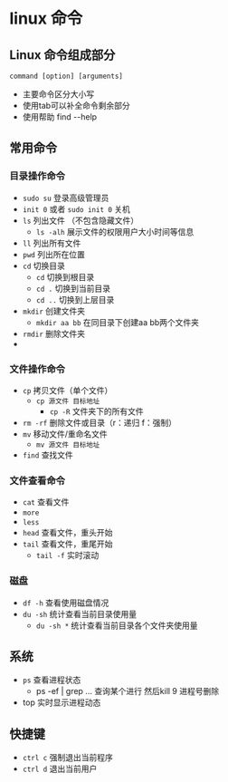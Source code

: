 # linux 命令

## Linux 命令组成部分
```
command [option] [arguments]
```

* 主要命令区分大小写
* 使用tab可以补全命令剩余部分
* 使用帮助 find --help


## 常用命令

### 目录操作命令
* `sudo su` 登录高级管理员
* `init 0` 或者 `sudo init 0` 关机
* `ls` 列出文件 （不包含隐藏文件）
  * `ls -alh` 展示文件的权限用户大小时间等信息
* `ll` 列出所有文件
* `pwd` 列出所在位置
* `cd` 切换目录 
  * `cd` 切换到根目录
  * `cd .` 切换到当前目录
  * `cd ..` 切换到上层目录
* `mkdir` 创建文件夹
  * `mkdir aa bb` 在同目录下创建aa bb两个文件夹
* `rmdir` 删除文件夹
* 
### 文件操作命令
* `cp` 拷贝文件（单个文件）
  * `cp 源文件 目标地址`
    * `cp -R` 文件夹下的所有文件
* `rm -rf` 删除文件或目录（r：递归 f：强制）
* `mv` 移动文件/重命名文件
  * `mv 源文件 目标地址`
* `find` 查找文件

### 文件查看命令

* `cat` 查看文件
* `more` 
* `less` 
* `head` 查看文件，重头开始
* `tail` 查看文件，重尾开始
  * `tail -f` 实时滚动

### 磁盘
* `df -h` 查看使用磁盘情况
* `du -sh` 统计查看当前目录使用量
  * `du -sh *` 统计查看当前目录各个文件夹使用量



## 系统

* `ps` 查看进程状态
  * ps -ef | grep ...  查询某个进行 然后kill 9 进程号删除
* top 实时显示进程动态



## 快捷键

* `ctrl c` 强制退出当前程序
* `ctrl d` 退出当前用户

